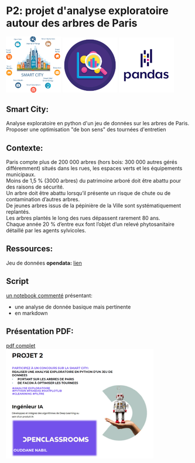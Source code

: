 # P2: **projet d'analyse exploratoire autour des arbres de Paris**  
 <img src="/img/smartcity.png" width="150"> <img src="/img/analyseexploratoire.png" width="150"> <img src="/img/pandas.png" width="150">   
  
## Smart City:     
Analyse exploratoire en python d'un jeu de données sur les arbres de Paris.
Proposer une optimisation "de bon sens" des tournées d'entretien  
  
## Contexte:  
Paris compte plus de 200 000 arbres (hors bois: 300 000 autres gérés différemment) situés dans les rues, les espaces verts et les équipements municipaux.  
Moins de 1,5 % (3000 arbres) du patrimoine arboré doit être abattu pour des raisons de sécurité.  
Un arbre doit être abattu lorsqu’il présente un risque de chute ou de contamination d’autres arbres.  
De jeunes arbres issus de la pépinière de la Ville sont systématiquement replantés.  
Les arbres plantés le long des rues dépassent rarement 80 ans.  
Chaque année 20 % d’entre eux font l’objet d’un relevé phytosanitaire détaillé par les agents sylvicoles.  

## Ressources:
Jeu de données **opendata:**
[lien](https://s3-eu-west-1.amazonaws.com/static.oc-static.com/prod/courses/files/AI+Engineer/Project+2+Participez+%C3%A0+un+concours+sur+la+Smart+City/p2-arbres-fr.csv
)  

## Script   
[un notebook commenté](/P2%20analyse%20exploratoire.ipynb) présentant:  
* une analyse de donnée basique mais pertinente 
* en markdown  

## Présentation PDF:  
[pdf complet](/P2.pdf)  
<img src="/img/p2%20pres.png" height="300">
